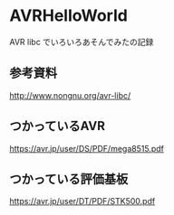 # AVRHelloWorld
AVR libc でいろいろあそんでみたの記録

## 参考資料
http://www.nongnu.org/avr-libc/

## つかっているAVR
https://avr.jp/user/DS/PDF/mega8515.pdf

## つかっている評価基板
https://avr.jp/user/DT/PDF/STK500.pdf
